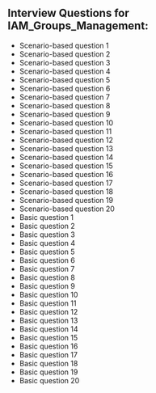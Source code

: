 ## Interview Questions for IAM_Groups_Management:
- Scenario-based question 1
- Scenario-based question 2
- Scenario-based question 3
- Scenario-based question 4
- Scenario-based question 5
- Scenario-based question 6
- Scenario-based question 7
- Scenario-based question 8
- Scenario-based question 9
- Scenario-based question 10
- Scenario-based question 11
- Scenario-based question 12
- Scenario-based question 13
- Scenario-based question 14
- Scenario-based question 15
- Scenario-based question 16
- Scenario-based question 17
- Scenario-based question 18
- Scenario-based question 19
- Scenario-based question 20
- Basic question 1
- Basic question 2
- Basic question 3
- Basic question 4
- Basic question 5
- Basic question 6
- Basic question 7
- Basic question 8
- Basic question 9
- Basic question 10
- Basic question 11
- Basic question 12
- Basic question 13
- Basic question 14
- Basic question 15
- Basic question 16
- Basic question 17
- Basic question 18
- Basic question 19
- Basic question 20
